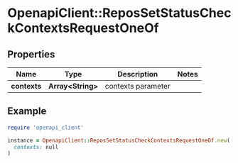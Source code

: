 # OpenapiClient::ReposSetStatusCheckContextsRequestOneOf

## Properties

| Name | Type | Description | Notes |
| ---- | ---- | ----------- | ----- |
| **contexts** | **Array&lt;String&gt;** | contexts parameter |  |

## Example

```ruby
require 'openapi_client'

instance = OpenapiClient::ReposSetStatusCheckContextsRequestOneOf.new(
  contexts: null
)
```

